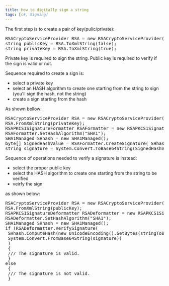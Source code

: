 ```yaml
---
title: How to digitally sign a string
tags: [c#, Signing]
---
```

<P>The first step is to create a pair of key(pulic/private):</P><PRE class=code>RSACryptoServiceProvider RSA = new RSACryptoServiceProvider();<BR>string publicKey = RSA.ToXmlString(false);<BR>string privateKey = RSA.ToXmlString(true);
</PRE>Private key is required to sign the string. Public key is required to verify if the sign is valid or not. 
<P>Sequence required to create a sign is:</P>
<UL>
<LI>select a private key</LI>
<LI>select an HASH algorithm to create one starting from the string to sign (you'll sign the hash, not the string)</LI>
<LI>create a sign starting from the hash</LI></UL>
<P>As shown bellow:</P><PRE class=code>RSACryptoServiceProvider RSA = new RSACryptoServiceProvider();<BR>RSA.FromXmlString(privateKey);<BR>RSAPKCS1SignatureFormatter RSAFormatter = new RSAPKCS1SignatureFormatter(RSA);<BR>RSAFormatter.SetHashAlgorithm("SHA1");<BR>SHA1Managed SHhash = new SHA1Managed();<BR>byte[] SignedHashValue = RSAFormatter.CreateSignature( SHhash.ComputeHash(new UnicodeEncoding().GetBytes(stringToBeSigned)));<BR>string signature = System.Convert.ToBase64String(SignedHashValue);
</PRE>Sequence of operations needed to verify a signature is instead: 
<UL>
<LI>select the proper public key</LI>
<LI>select the HASH algorithm to create one starting from the string to be verified</LI>
<LI>veirfy the sign&nbsp;</LI></UL>
<P>as shown below:</P><PRE class=code>RSACryptoServiceProvider RSA = new RSACryptoServiceProvider();<BR>RSA.FromXmlString(publicKey);<BR>RSAPKCS1SignatureDeformatter RSADeformatter = new RSAPKCS1SignatureDeformatter(RSA);<BR>RSADeformatter.SetHashAlgorithm("SHA1");<BR>SHA1Managed SHhash = new SHA1Managed();<BR>if (RSADeformatter.VerifySignature( <BR>&nbsp;SHhash.ComputeHash(new UnicodeEncoding().GetBytes(stringToBeVerified)),<BR>&nbsp;System.Convert.FromBase64String(signature))<BR>&nbsp;)<BR>&nbsp;{<BR>&nbsp;/// The signature is valid.<BR>&nbsp;}<BR>else<BR>&nbsp;{<BR>&nbsp;/// The signature is not valid.<BR>&nbsp;}
</PRE>
